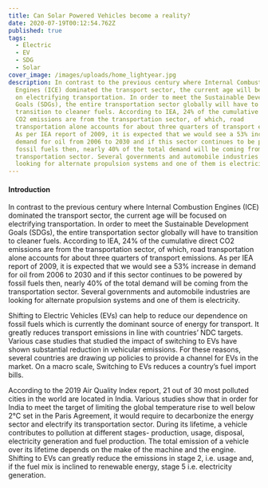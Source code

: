 ```yaml
---
title: Can Solar Powered Vehicles become a reality?
date: 2020-07-19T00:12:54.762Z
published: true
tags:
  - Electric
  - EV
  - SDG
  - Solar
cover_image: /images/uploads/home_lightyear.jpg
description: In contrast to the previous century where Internal Combustion
  Engines (ICE) dominated the transport sector, the current age will be focused
  on electrifying transportation. In order to meet the Sustainable Development
  Goals (SDGs), the entire transportation sector globally will have to
  transition to cleaner fuels. According to IEA, 24% of the cumulative direct
  CO2 emissions are from the transportation sector, of which, road
  transportation alone accounts for about three quarters of transport emissions.
  As per IEA report of 2009, it is expected that we would see a 53% increase in
  demand for oil from 2006 to 2030 and if this sector continues to be powered by
  fossil fuels then, nearly 40% of the total demand will be coming from the
  transportation sector. Several governments and automobile industries are
  looking for alternate propulsion systems and one of them is electricity.
---
```

#### Introduction

In contrast to the previous century where Internal Combustion Engines (ICE) dominated the transport sector, the current age will be focused on electrifying transportation. In order to meet the Sustainable Development Goals (SDGs), the entire transportation sector globally will have to transition to cleaner fuels. According to IEA, 24% of the cumulative direct CO2 emissions are from the transportation sector, of which, road transportation alone accounts for about three quarters of transport emissions. As per IEA report of 2009, it is expected that we would see a 53% increase in demand for oil from 2006 to 2030 and if this sector continues to be powered by fossil fuels then, nearly 40% of the total demand will be coming from the transportation sector. Several governments and automobile industries are looking for alternate propulsion systems and one of them is electricity.

Shifting to Electric Vehicles (EVs) can help to reduce our dependence on fossil fuels which is currently the dominant source of energy for transport. It greatly reduces transport emissions in line with countries’ NDC targets. Various case studies that studied the impact of switching to EVs have shown substantial reduction in vehicular emissions. For these reasons, several countries are drawing up policies to provide a channel for EVs in the market. On a macro scale, Switching to EVs reduces a country’s fuel import bills.

According to the 2019 Air Quality Index report, 21 out of 30 most polluted cities in the world are located in India. Various studies show that in order for India to meet the target of limiting the global temperature rise to well below 2°C set in the Paris Agreement, it would require to decarbonize the energy sector and electrify its transportation sector. During its lifetime, a vehicle contributes to pollution at different stages- production, usage, disposal, electricity generation and fuel production. The total emission of a vehicle over its lifetime depends on the make of the machine and the engine. Shifting to EVs can greatly reduce the emissions in stage 2, i.e. usage and, if the fuel mix is inclined to renewable energy, stage 5 i.e. electricity generation.